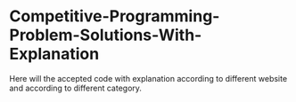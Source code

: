# Competitive-Programming-Problem-Solutions-With-Explanation
Here will the accepted code with explanation according to different website and according to different category.

